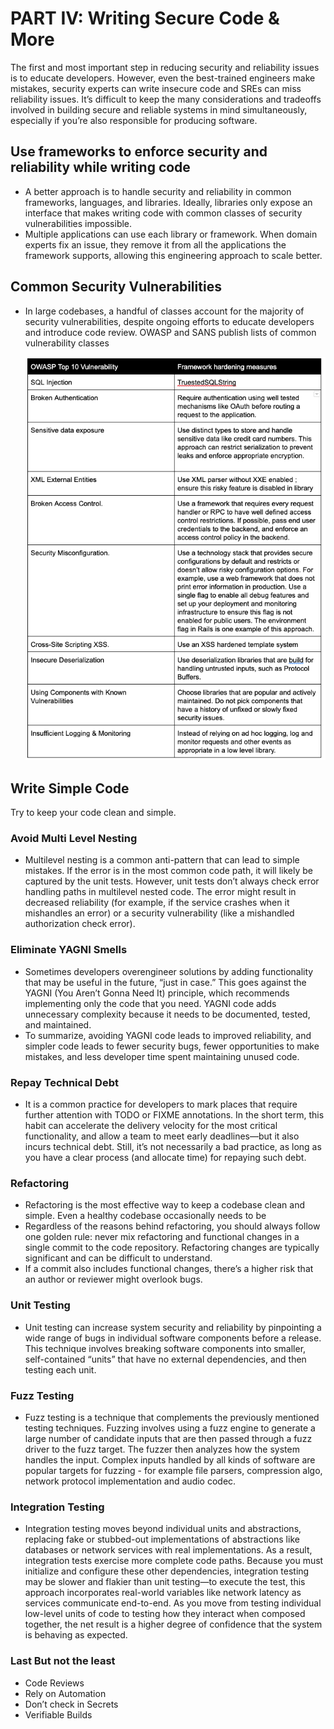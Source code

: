 # PART IV: Writing Secure Code & More

The first and most important step in reducing security and reliability issues is to educate developers. However, even the best-trained engineers make mistakes, security experts can write insecure code and SREs can miss reliability issues. It’s difficult to keep the many considerations and tradeoffs involved in building secure and reliable systems in mind simultaneously, especially if you’re also responsible for producing software.

## Use frameworks to enforce security and reliability while writing code

- A better approach is to handle security and reliability in common frameworks, languages, and libraries. Ideally, libraries only expose an interface that makes writing code with common classes of security vulnerabilities impossible.
- Multiple applications can use each library or framework. When domain experts fix an issue, they remove it from all the applications the framework supports, allowing this engineering approach to scale better.

## Common Security Vulnerabilities

- In large codebases, a handful of classes account for the majority of security vulnerabilities, despite ongoing efforts to educate developers and introduce code review. OWASP and SANS publish lists of common vulnerability classes

  ![image26](images/image26.png)

## Write Simple Code

 Try to keep your code clean and simple.

### Avoid Multi Level Nesting

- Multilevel nesting is a common anti-pattern that can lead to simple mistakes. If the error is in the most common code path, it will likely be captured by the unit tests. However, unit tests don’t always check error handling paths in multilevel nested code. The error might result in decreased reliability (for example, if the service crashes when it mishandles an error) or a security vulnerability (like a mishandled authorization check error).

### Eliminate YAGNI Smells

- Sometimes developers overengineer solutions by adding functionality that may be useful in the future, “just in case.” This goes against the YAGNI (You Aren’t Gonna Need It) principle, which recommends implementing only the code that you need. YAGNI code adds unnecessary complexity because it needs to be documented, tested, and maintained.
- To summarize, avoiding YAGNI code leads to improved reliability, and simpler code leads to fewer security bugs, fewer opportunities to make mistakes, and less developer time spent maintaining unused code.

### Repay Technical Debt

- It is a common practice for developers to mark places that require further attention with TODO or FIXME annotations. In the short term, this habit can accelerate the delivery velocity for the most critical functionality, and allow a team to meet early deadlines—but it also incurs technical debt. Still, it’s not necessarily a bad practice, as long as you have a clear process (and allocate time) for repaying such debt.

### Refactoring

- Refactoring is the most effective way to keep a codebase clean and simple. Even a healthy codebase occasionally needs to be
- Regardless of the reasons behind refactoring, you should always follow one golden rule: never mix refactoring and functional changes in a single commit to the code repository. Refactoring changes are typically significant and can be difficult to understand.
- If a commit also includes functional changes, there’s a higher risk that an author or reviewer might overlook bugs.

### Unit Testing

- Unit testing can increase system security and reliability by pinpointing a wide range of bugs in individual software components before a release. This technique involves breaking software components into smaller, self-contained “units” that have no external dependencies, and then testing each unit.

### Fuzz Testing

- Fuzz testing is a technique that complements the previously mentioned testing techniques. Fuzzing involves using a fuzz engine to generate a large number of candidate inputs that are then passed through a fuzz driver to the fuzz target. The fuzzer then analyzes how the system handles the input. Complex inputs handled by all kinds of software are popular targets for fuzzing - for example file parsers, compression algo, network protocol implementation and audio codec.

### Integration Testing

- Integration testing moves beyond individual units and abstractions, replacing fake or stubbed-out implementations of abstractions like databases or network services with real implementations. As a result, integration tests exercise more complete code paths. Because you must initialize and configure these other dependencies, integration testing may be slower and flakier than unit testing—to execute the test, this approach incorporates real-world variables like network latency as services communicate end-to-end. As you move from testing individual low-level units of code to testing how they interact when composed together, the net result is a higher degree of confidence that the system is behaving as expected.

### Last But not the least

- Code Reviews
- Rely on Automation
- Don’t check in Secrets
- Verifiable Builds
